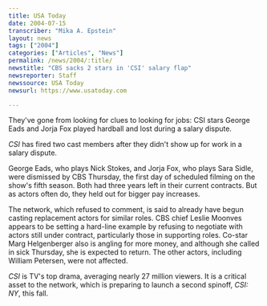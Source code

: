 ```yaml
---
title: USA Today
date: 2004-07-15
transcriber: "Mika A. Epstein"
layout: news
tags: ["2004"]
categories: ["Articles", "News"]
permalink: /news/2004/:title/
newstitle: "CBS sacks 2 stars in 'CSI' salary flap"
newsreporter: Staff
newssource: USA Today
newsurl: https://www.usatoday.com

---
```


They've gone from looking for clues to looking for jobs: CSI stars George Eads and Jorja Fox played hardball and lost during a salary dispute.

*CSI* has fired two cast members after they didn't show up for work in a salary dispute.

George Eads, who plays Nick Stokes, and Jorja Fox, who plays Sara Sidle, were dismissed by CBS Thursday, the first day of scheduled filming on the show's fifth season. Both had three years left in their current contracts. But as actors often do, they held out for bigger pay increases.

The network, which refused to comment, is said to already have begun casting replacement actors for similar roles. CBS chief Leslie Moonves appears to be setting a hard-line example by refusing to negotiate with actors still under contract, particularly those in supporting roles. Co-star Marg Helgenberger also is angling for more money, and although she called in sick Thursday, she is expected to return. The other actors, including William Petersen, were not affected.

*CSI* is TV's top drama, averaging nearly 27 million viewers. It is a critical asset to the network, which is preparing to launch a second spinoff, *CSI: NY*, this fall.
